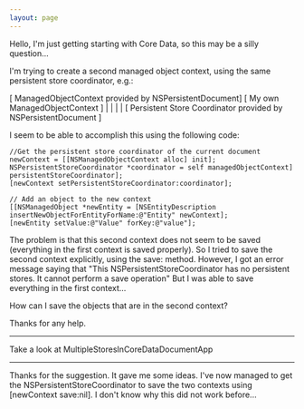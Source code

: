 ```yaml
---
layout: page
---
```




Hello, I'm just getting starting with Core Data, so this may be a silly question...

I'm trying to create a second managed object context, using the same persistent store coordinator, e.g.:

    
[ ManagedObjectContext provided by NSPersistentDocument]            [ My own ManagedObjectContext ]
                                      |                                                             |
                                      |                                                             |
                                     [ Persistent Store Coordinator provided by NSPersistentDocument ]


I seem to be able to accomplish this using the following code:
     
	//Get the persistent store coordinator of the current document
	newContext = [[NSManagedObjectContext alloc] init];
	NSPersistentStoreCoordinator *coordinator = self managedObjectContext] persistentStoreCoordinator];
	[newContext setPersistentStoreCoordinator:coordinator];

	// Add an object to the new context
	[[NSManagedObject *newEntity = [NSEntityDescription insertNewObjectForEntityForName:@"Entity" newContext]; 
	[newEntity setValue:@"Value" forKey:@"value"]; 


The problem is that this second context does not seem to be saved (everything in the first context is saved properly).
So I tried to save the second context explicitly, using the save: method.  However, I got an error message saying that 
"This NSPersistentStoreCoordinator has no persistent stores.  It cannot perform a save operation"  But I was able to save
everything in the first context...

How can I save the objects that are in the second context?

Thanks for any help.

----

Take a look at MultipleStoresInCoreDataDocumentApp

----

Thanks for the suggestion.  It gave me some ideas.  I've now managed to get the NSPersistentStoreCoordinator to save the two contexts using [newContext save:nil].  I don't know why this did not work before...
